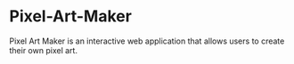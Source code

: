 # Pixel-Art-Maker
Pixel Art Maker is an interactive web application that allows users to create their own pixel art.
